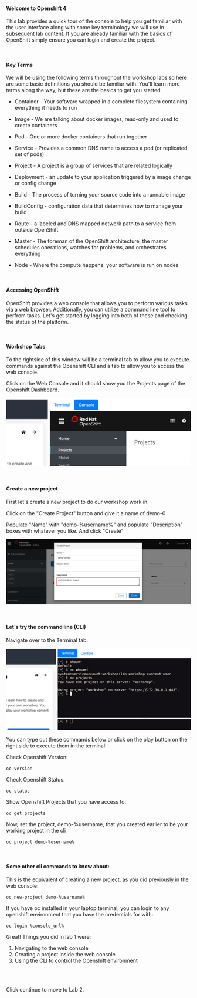 #### Welcome to Openshift 4

This lab provides a quick tour of the console to help you get familiar with the user interface along with some key terminology we will use in subsequent lab content. If you are already familiar with the basics of OpenShift simply ensure you can login and create the project.

<br/>

#### Key Terms

We will be using the following terms throughout the workshop labs so here are some basic definitions you should be familiar with. You'll learn more terms along the way, but these are the basics to get you started.

+ Container - Your software wrapped in a complete filesystem containing everything it needs to run

+ Image - We are talking about docker images; read-only and used to create containers

+ Pod - One or more docker containers that run together

+ Service - Provides a common DNS name to access a pod (or replicated set of pods)

+ Project - A project is a group of services that are related logically

+ Deployment - an update to your application triggered by a image change or config change

+ Build - The process of turning your source code into a runnable image

+ BuildConfig - configuration data that determines how to manage your build

+ Route - a labeled and DNS mapped network path to a service from outside OpenShift

+ Master - The foreman of the OpenShift architecture, the master schedules operations, watches for problems, and orchestrates everything

+ Node - Where the compute happens, your software is run on nodes

<br/>

#### Accessing OpenShift

OpenShift provides a web console that allows you to perform various tasks via a web browser. Additionally, you can utilize a command line tool to perfrom tasks. Let's get started by logging into both of these and checking the status of the platform.

<br/>

#### Workshop Tabs

To the rightside of this window will be a terminal tab to allow you to execute commands against the Openshift CLI and a tab to allow you to access the web console. 

Click on the Web Console and it should show you the Projects page of the Openshift Dashboard.

![tabs](images/lab1_workshop_tabs.png)

<br/>

#### Create a new project

First let's create a new project to do our workshop work in. 

Click on the "Create Project" button and give it a name of demo-0

Populate "Name" with "demo-%username%" and populate "Description" boxes with whatever you like. And click "Create"

![democreate](images/lab1_workshop_demoprojectcreate.png)

<br/>

#### Let's try the command line (CLI)

Navigate over to the Terminal tab.

![terminaltab](images/lab1_workshop_trycli.png)

You can type out these commands below or click on the play button on the right side to execute them in the terminal:

Check Openshift Version:

```execute
oc version
```

Check Openshift Status:

```execute
oc status
```

Show Openshift Projects that you have access to:

```execute
oc get projects
```

Now, set the project, demo-%username, that you created earlier to be your working project in the cli

```execute
oc project demo-%username%
```

<br/>

#### Some other cli commands to know about:


This is the equivalent of creating a new project, as you did previously in the web console:
```
oc new-project demo-%username%
```

If you have oc installed in your laptop terminal, you can login to any openshift environment that you have the credentials for with:
```
oc login %console_url%
```


Great! Things you did in lab 1 were:

1. Navigating to the web console
2. Creating a project inside the web console
3. Using the CLI to control the Openshift environment

<br/>
<br/>

Click continue to move to Lab 2.
